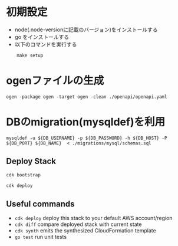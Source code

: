 # 初期設定
- node(.node-versionに記載のバージョン)をインストールする
- go をインストールする
- 以下のコマンドを実行する
```
	make setup
```

# ogenファイルの生成
```
ogen -package ogen -target ogen -clean ./openapi/openapi.yaml
 ```

# DBのmigration(mysqldef)を利用
```
mysqldef -u ${DB_USERNAME} -p ${DB_PASSWORD} -h ${DB_HOST} -P ${DB_PORT} ${DB_NAME}  < ./migrations/mysql/schemas.sql
```

## Deploy Stack


```bash
cdk bootstrap

cdk deploy
```

## Useful commands

- `cdk deploy` deploy this stack to your default AWS account/region
- `cdk diff` compare deployed stack with current state
- `cdk synth` emits the synthesized CloudFormation template
- `go test` run unit tests
